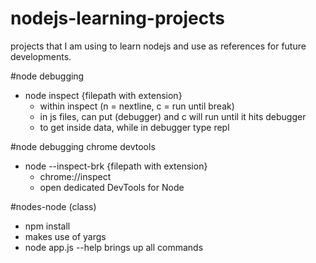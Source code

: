 # nodejs-learning-projects

projects that I am using to learn nodejs and use as references for future developments.


#node debugging
* node inspect {filepath with extension}
	* within inspect (n = nextline, c = run until break)
	* in js files, can put (debugger) and c will run until it hits debugger
	* to get inside data, while in debugger type repl

#node debugging chrome devtools
* node --inspect-brk {filepath with extension}
	* chrome://inspect
	* open dedicated DevTools for Node


#nodes-node (class)
* npm install
* makes use of yargs
* node app.js --help brings up all commands
